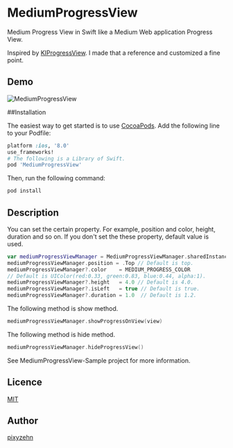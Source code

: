 MediumProgressView
====================

Medium Progress View in Swift like a Medium Web application Progress View.

Inspired by [KIProgressView](https://github.com/kaiinui/KIProgressView). I made that a reference and customized a fine point.

## Demo

![MediumProgressView](https://github.com/pixyzehn/MediumProgressView/blob/master/Assets/MediumProgressView.gif)

##Installation

The easiest way to get started is to use [CocoaPods](http://cocoapods.org/). Add the following line to your Podfile:

```ruby
platform :ios, '8.0'
use_frameworks!
# The following is a Library of Swift.
pod 'MediumProgressView'
```

Then, run the following command:

```ruby
pod install
```

## Description

You can set the certain property. For example, position and color, height, duration and so on. If you don't set the these property, default value is used.

```Swift
var mediumProgressViewManager = MediumProgressViewManager.sharedInstance
mediumProgressViewManager.position = .Top // Default is top.
mediumProgressViewManager?.color    = MEDIUM_PROGRESS_COLOR
// Default is UIColor(red:0.33, green:0.83, blue:0.44, alpha:1).
mediumProgressViewManager?.height   = 4.0 // Default is 4.0.
mediumProgressViewManager?.isLeft   = true // Default is true.
mediumProgressViewManager?.duration = 1.0  // Default is 1.2.
```

The following method is show method.

```Swift
mediumProgressViewManager.showProgressOnView(view)
```

The following method is hide method.

```Swift
mediumProgressViewManager.hideProgressView()
```

See MediumProgressView-Sample project for more information.

## Licence

[MIT](https://github.com/pixyzehn/MediumProgressView/blob/master/LICENSE)

## Author

[pixyzehn](https://github.com/pixyzehn)
